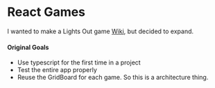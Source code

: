 # React Games

I wanted to make a Lights Out game [Wiki](https://en.wikipedia.org/wiki/Lights_Out_(game)), but decided to expand.

#### Original Goals
* Use typescript for the first time in a project
* Test the entire app properly
* Reuse the GridBoard for each game. So this is a architecture thing.
